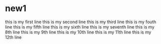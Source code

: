 # new1
this is my first line
this is my second line
this is my third line
this is my fouth line
this is my fifth line
this is my sixth line
this is my seventh line
this is my 8th line
this is my 9th line
this is my 10th line
this is my 11th line
this is my 12th line
